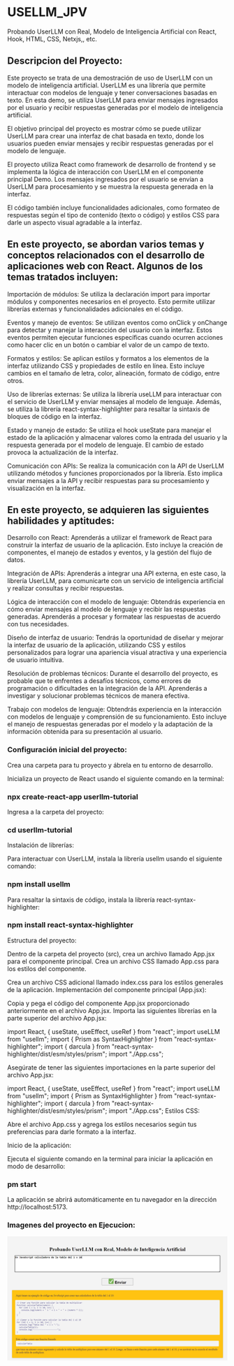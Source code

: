 # USELLM_JPV
Probando UserLLM con Real, Modelo de Inteligencia Artificial con React, Hook, HTML, CSS, Netxjs,, etc.

## Descripcion del Proyecto: 
Este proyecto se trata de una demostración de uso de UserLLM con un modelo de inteligencia artificial. UserLLM es una librería que permite interactuar con modelos de lenguaje y tener conversaciones basadas en texto. En esta demo, se utiliza UserLLM para enviar mensajes ingresados por el usuario y recibir respuestas generadas por el modelo de inteligencia artificial.

El objetivo principal del proyecto es mostrar cómo se puede utilizar UserLLM para crear una interfaz de chat basada en texto, donde los usuarios pueden enviar mensajes y recibir respuestas generadas por el modelo de lenguaje.

El proyecto utiliza React como framework de desarrollo de frontend y se implementa la lógica de interacción con UserLLM en el componente principal Demo. Los mensajes ingresados por el usuario se envían a UserLLM para procesamiento y se muestra la respuesta generada en la interfaz.

El código también incluye funcionalidades adicionales, como formateo de respuestas según el tipo de contenido (texto o código) y estilos CSS para darle un aspecto visual agradable a la interfaz.

## En este proyecto, se abordan varios temas y conceptos relacionados con el desarrollo de aplicaciones web con React. Algunos de los temas tratados incluyen:

Importación de módulos: Se utiliza la declaración import para importar módulos y componentes necesarios en el proyecto. Esto permite utilizar librerías externas y funcionalidades adicionales en el código.

Eventos y manejo de eventos: Se utilizan eventos como onClick y onChange para detectar y manejar la interacción del usuario con la interfaz. Estos eventos permiten ejecutar funciones específicas cuando ocurren acciones como hacer clic en un botón o cambiar el valor de un campo de texto.

Formatos y estilos: Se aplican estilos y formatos a los elementos de la interfaz utilizando CSS y propiedades de estilo en línea. Esto incluye cambios en el tamaño de letra, color, alineación, formato de código, entre otros.

Uso de librerías externas: Se utiliza la librería useLLM para interactuar con el servicio de UserLLM y enviar mensajes al modelo de lenguaje. Además, se utiliza la librería react-syntax-highlighter para resaltar la sintaxis de bloques de código en la interfaz.

Estado y manejo de estado: Se utiliza el hook useState para manejar el estado de la aplicación y almacenar valores como la entrada del usuario y la respuesta generada por el modelo de lenguaje. El cambio de estado provoca la actualización de la interfaz.

Comunicación con APIs: Se realiza la comunicación con la API de UserLLM utilizando métodos y funciones proporcionados por la librería. Esto implica enviar mensajes a la API y recibir respuestas para su procesamiento y visualización en la interfaz.

## En este proyecto, se adquieren las siguientes habilidades y aptitudes:

Desarrollo con React: Aprenderás a utilizar el framework de React para construir la interfaz de usuario de la aplicación. Esto incluye la creación de componentes, el manejo de estados y eventos, y la gestión del flujo de datos.

Integración de APIs: Aprenderás a integrar una API externa, en este caso, la librería UserLLM, para comunicarte con un servicio de inteligencia artificial y realizar consultas y recibir respuestas.

Lógica de interacción con el modelo de lenguaje: Obtendrás experiencia en cómo enviar mensajes al modelo de lenguaje y recibir las respuestas generadas. Aprenderás a procesar y formatear las respuestas de acuerdo con tus necesidades.

Diseño de interfaz de usuario: Tendrás la oportunidad de diseñar y mejorar la interfaz de usuario de la aplicación, utilizando CSS y estilos personalizados para lograr una apariencia visual atractiva y una experiencia de usuario intuitiva.

Resolución de problemas técnicos: Durante el desarrollo del proyecto, es probable que te enfrentes a desafíos técnicos, como errores de programación o dificultades en la integración de la API. Aprenderás a investigar y solucionar problemas técnicos de manera efectiva.

Trabajo con modelos de lenguaje: Obtendrás experiencia en la interacción con modelos de lenguaje y comprensión de su funcionamiento. Esto incluye el manejo de respuestas generadas por el modelo y la adaptación de la información obtenida para su presentación al usuario.

### Configuración inicial del proyecto:

Crea una carpeta para tu proyecto y ábrela en tu entorno de desarrollo.

Inicializa un proyecto de React usando el siguiente comando en la terminal:

### npx create-react-app userllm-tutorial

Ingresa a la carpeta del proyecto:

### cd userllm-tutorial

Instalación de librerías:

Para interactuar con UserLLM, instala la librería usellm usando el siguiente comando:

### npm install usellm

Para resaltar la sintaxis de código, instala la librería react-syntax-highlighter:

### npm install react-syntax-highlighter

Estructura del proyecto:

Dentro de la carpeta del proyecto (src), crea un archivo llamado App.jsx para el componente principal.
Crea un archivo CSS llamado App.css para los estilos del componente.

Crea un archivo CSS adicional llamado index.css para los estilos generales de la aplicación.
Implementación del componente principal (App.jsx):

Copia y pega el código del componente App.jsx proporcionado anteriormente en el archivo App.jsx.
Importa las siguientes librerías en la parte superior del archivo App.jsx:


import React, { useState, useEffect, useRef } from "react";
import useLLM from "usellm";
import { Prism as SyntaxHighlighter } from "react-syntax-highlighter";
import { darcula } from "react-syntax-highlighter/dist/esm/styles/prism";
import "./App.css";

Asegúrate de tener las siguientes importaciones en la parte superior del archivo App.jsx:


import React, { useState, useEffect, useRef } from "react";
import useLLM from "usellm";
import { Prism as SyntaxHighlighter } from "react-syntax-highlighter";
import { darcula } from "react-syntax-highlighter/dist/esm/styles/prism";
import "./App.css";
Estilos CSS:

Abre el archivo App.css y agrega los estilos necesarios según tus preferencias para darle formato a la interfaz.

Inicio de la aplicación:

Ejecuta el siguiente comando en la terminal para iniciar la aplicación en modo de desarrollo:

### pm start

La aplicación se abrirá automáticamente en tu navegador en la dirección http://localhost:5173.

### Imagenes del proyecto en Ejecucion:

![](useLLM1.png)
